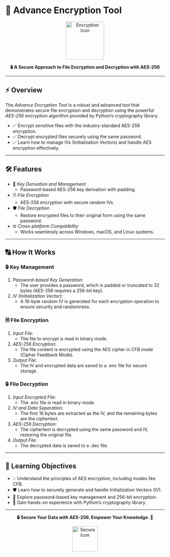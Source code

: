 # 🔐 Advance Encryption Tool

<p align="center">
  <img src="https://cdn-icons-png.flaticon.com/512/2917/2917995.png" alt="Encryption Icon" width="120">
</p>

<p align="center">
  <strong>🔒 A Secure Approach to File Encryption and Decryption with AES-256</strong>
</p>

---

## ⚡ Overview

The *Advance Encryption Tool* is a robust and advanced tool that demonstrates secure file encryption and decryption using the powerful *AES-256* encryption algorithm provided by Python’s cryptography library.

- ✅ Encrypt sensitive files with the industry-standard AES-256 encryption.
- ✅ Decrypt encrypted files securely using the same password.
- ✅ Learn how to manage IVs (Initialization Vectors) and handle AES encryption effectively.

---

## 🛠 Features

- 🔑 *Key Derivation and Management*
  - Password-based AES-256 key derivation with padding.
- 🗎 *File Encryption*
  - AES-256 encryption with secure random IVs.
- 🛡 *File Decryption*
  - Restore encrypted files to their original form using the same password.
- 🌐 *Cross-platform Compatibility*
  - Works seamlessly across Windows, macOS, and Linux systems.

---

## 🔠 How It Works

### 🔒 Key Management

1. *Password-based Key Generation*:
   - The user provides a password, which is padded or truncated to 32 bytes (AES-256 requires a 256-bit key).
2. *IV (Initialization Vector)*:
   - A 16-byte random IV is generated for each encryption operation to ensure security and randomness.

### 🗎 File Encryption

1. *Input File*:
   - The file to encrypt is read in binary mode.
2. *AES-256 Encryption*:
   - The file content is encrypted using the AES cipher in *CFB mode* (Cipher Feedback Mode).
3. *Output File*:
   - The IV and encrypted data are saved to a .enc file for secure storage.

### 🔒 File Decryption

1. *Input Encrypted File*:
   - The .enc file is read in binary mode.
2. *IV and Data Separation*:
   - The first 16 bytes are extracted as the IV, and the remaining bytes are the ciphertext.
3. *AES-256 Decryption*:
   - The ciphertext is decrypted using the same password and IV, restoring the original file.
4. *Output File*:
   - The decrypted data is saved to a .dec file.

---

## 📓 Learning Objectives

- 💡 Understand the principles of AES encryption, including modes like CFB.
- 🛡 Learn how to securely generate and handle Initialization Vectors (IV).
- 🔑 Explore password-based key management and 256-bit encryption.
- 🔐 Gain hands-on experience with Python’s cryptography library.

---

<p align="center">
  <strong>🔒 Secure Your Data with AES-256. Empower Your Knowledge. 🔐</strong>
</p>

<p align="center">
  <img src="https://github.com/user-attachments/assets/b7df8382-484a-4184-bb45-00165bef1013" alt="Secure Icon" width="80">
</p>
